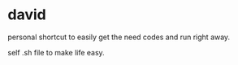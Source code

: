 # david

personal shortcut to easily get the need codes and run right away.


self .sh file to make life easy.
